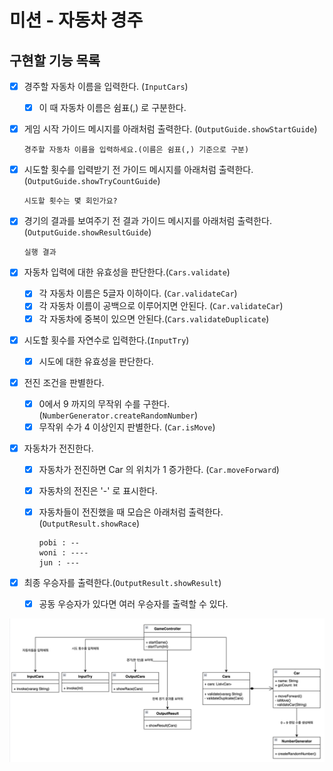 # 미션 - 자동차 경주

## 구현할 기능 목록

- [x] 경주할 자동차 이름을 입력한다.  (`InputCars`)
  - [x] 이 때 자동차 이름은 쉼표(,) 로 구분한다.
- [x] 게임 시작 가이드 메시지를 아래처럼 출력한다. (`OutputGuide.showStartGuide`)
  ```
  경주할 자동차 이름을 입력하세요.(이름은 쉼표(,) 기준으로 구분)
  ```
- [x] 시도할 횟수를 입력받기 전 가이드 메시지를 아래처럼 출력한다. (`OutputGuide.showTryCountGuide`)
  ```
  시도할 횟수는 몇 회인가요?
  ```
- [x] 경기의 결과를 보여주기 전 결과 가이드 메시지를 아래처럼 출력한다. (`OutputGuide.showResultGuide`) 
  ```
  실행 결과
  ```
  
- [x] 자동차 입력에 대한 유효성을 판단한다.(`Cars.validate`) 
  - [x] 각 자동차 이름은 5글자 이하이다. (`Car.validateCar`)
  - [x] 각 자동차 이름이 공백으로 이루어지면 안된다. (`Car.validateCar`)
  - [x] 각 자동차에 중복이 있으면 안된다.(`Cars.validateDuplicate`)
- [x] 시도할 횟수를 자연수로 입력한다.(`InputTry`)
  - [x] 시도에 대한 유효성을 판단한다. 
- [x] 전진 조건을 판별한다.
  - [x] 0에서 9 까지의 무작위 수를 구한다. (`NumberGenerator.createRandomNumber`)
  - [x] 무작위 수가 4 이상인지 판별한다. (`Car.isMove`)
- [x] 자동차가 전진한다.
  - [x] 자동차가 전진하면 Car 의 위치가 1 증가한다. (`Car.moveForward`)
  - [x] 자동차의 전진은 '-' 로 표시한다.
  - [x] 자동차들이 전진했을 때 모습은 아래처럼 출력한다. (`OutputResult.showRace`)
      ```
      pobi : --
      woni : ----
      jun : ---
      ```


- [x] 최종 우승자를 출력한다.(`OutputResult.showResult`)
  - [x] 공동 우승자가 있다면 여러 우승자를 출력할 수 있다.


![img.png](racingcar_uml_ver1.png)




